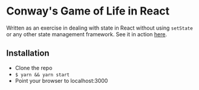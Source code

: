 # Conway's Game of Life in React

Written as an exercise in dealing with state in React without using `setState` or any other state management framework. See it in action [here](http://syntheta.se/coding/2018/07/14/conways-game-of-life-in-react.html).

## Installation

* Clone the repo
* `$ yarn && yarn start`
* Point your browser to localhost:3000
